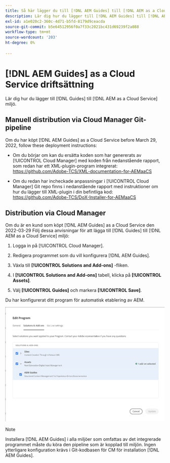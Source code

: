 ```yaml
---
title: Så här lägger du till [!DNL AEM Guides] till [!DNL AEM as a Cloud Service] miljö
description: Lär dig hur du lägger till [!DNL AEM Guides] till [!DNL AEM as a Cloud Service] miljö
exl-id: a1e020c2-360c-4d71-b5fd-8179d9ceacda
source-git-commit: b5e64512956f0a7f33c2021bc431d69239f2a088
workflow-type: tm+mt
source-wordcount: '203'
ht-degree: 0%

---
```


# [!DNL AEM Guides] as a Cloud Service driftsättning

Lär dig hur du lägger till [!DNL Guides] till [!DNL AEM as a Cloud Service] miljö.

## Manuell distribution via Cloud Manager Git-pipeline

Om du har köpt [!DNL AEM Guides] as a Cloud Service before March 29, 2022, follow these deployment instructions:

* Om du börjar om kan du ersätta koden som har genererats av [!UICONTROL Cloud Manager] med koden från nedanstående rapport, som redan har ett XML-plugin-program integrerat: https://github.com/Adobe-TCS/XML-documentation-for-AEMaaCS

* Om du redan har incheckade anpassningar i [!UICONTROL Cloud Manager] Git repo finns i nedanstående rapport med instruktioner om hur du lägger till XML-plugin i din befintliga kod: https://github.com/Adobe-TCS/DoX-Installer-for-AEMaaCS

## Distribution via Cloud Manager

Om du är en kund som köpt [!DNL AEM Guides] as a Cloud Service den 2022-03-29 Följ dessa anvisningar för att lägga till [!DNL Guides] till [!DNL AEM as a Cloud Service] miljö:

1. Logga in på [!UICONTROL Cloud Manager].

1. Redigera programmet som du vill konfigurera [!DNL AEM Guides].

1. Växla till **[!UICONTROL Solutions and Add-ons]** -fliken.

1. I **[!UICONTROL Solutions and Add-ons]** tabell, klicka på **[!UICONTROL Assets]**.

1. Välj **[!UICONTROL Guides]** och markera **[!UICONTROL Save]**.

Du har konfigurerat ditt program för automatisk etablering av AEM.

![Configuring AEM Guides solution](assets/addon-configuration.png)

>[!NOTE]
>
>Installera [!DNL AEM Guides] i alla miljöer som omfattas av det integrerade programmet måste du köra den pipeline som är kopplad till miljön. Ingen ytterligare konfiguration krävs i Git-kodbasen för CM för installation [!DNL AEM Guides].
